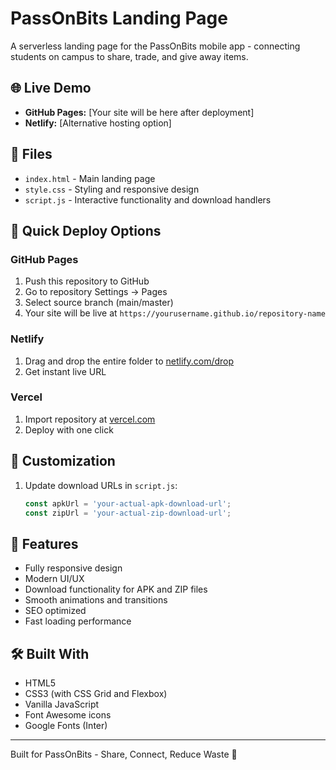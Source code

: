 # PassOnBits Landing Page

A serverless landing page for the PassOnBits mobile app - connecting students on campus to share, trade, and give away items.

## 🌐 Live Demo
- **GitHub Pages:** [Your site will be here after deployment]
- **Netlify:** [Alternative hosting option]

## 📁 Files
- `index.html` - Main landing page
- `style.css` - Styling and responsive design
- `script.js` - Interactive functionality and download handlers

## 🚀 Quick Deploy Options

### GitHub Pages
1. Push this repository to GitHub
2. Go to repository Settings → Pages
3. Select source branch (main/master)
4. Your site will be live at `https://yourusername.github.io/repository-name`

### Netlify
1. Drag and drop the entire folder to [netlify.com/drop](https://netlify.com/drop)
2. Get instant live URL

### Vercel
1. Import repository at [vercel.com](https://vercel.com)
2. Deploy with one click

## 🔧 Customization
1. Update download URLs in `script.js`:
   ```javascript
   const apkUrl = 'your-actual-apk-download-url';
   const zipUrl = 'your-actual-zip-download-url';
   ```

## 📱 Features
- Fully responsive design
- Modern UI/UX
- Download functionality for APK and ZIP files
- Smooth animations and transitions
- SEO optimized
- Fast loading performance

## 🛠 Built With
- HTML5
- CSS3 (with CSS Grid and Flexbox)
- Vanilla JavaScript
- Font Awesome icons
- Google Fonts (Inter)

---
Built for PassOnBits - Share, Connect, Reduce Waste 🌱
